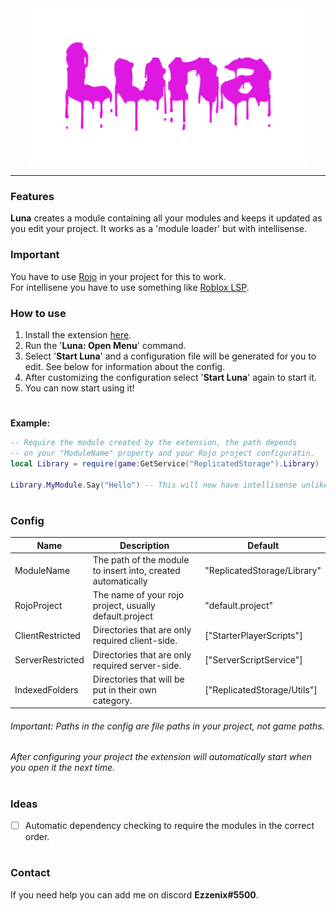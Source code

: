 <div align="center">
	<img src="assets/Luna.png" alt="Luna" height="250">
</div>

<hr />

### Features
**Luna** creates a module containing all your modules and keeps it updated as you edit your project. It works as a 'module loader' but with intellisense.

### Important
You have to use [Rojo](https://rojo.space/) in your project for this to work.\
For intellisene you have to use something like [Roblox LSP](https://github.com/NightrainsRbx/RobloxLsp).

### How to use

1. Install the extension [here](https://www.youtube.com/watch?v=dQw4w9WgXcQ&ab_channel=RickAstley).
2. Run the '**Luna: Open Menu**' command.
3. Select '**Start Luna**' and a configuration file will be generated for you to edit. See below for information about the config.
4. After customizing the configuration select '**Start Luna**' again to start it.
5. You can now start using it!

#
**Example:**

```lua
-- Require the module created by the extension, the path depends
-- on your "ModuleName" property and your Rojo project configuratin.
local Library = require(game:GetService("ReplicatedStorage").Library)

Library.MyModule.Say("Hello") -- This will now have intellisense unlike 'normal' module loaders.
```

#
### Config

|Name|Description|Default|
|-|-|-|
|ModuleName|The path of the module to insert into, created automatically|"ReplicatedStorage/Library"|
|RojoProject|The name of your rojo project, usually default.project|"default.project"|
|ClientRestricted|Directories that are only required client-side.|["StarterPlayerScripts"]|
|ServerRestricted|Directories that are only required server-side.|["ServerScriptService"]|
|IndexedFolders|Directories that will be put in their own category.|["ReplicatedStorage/Utils"]|

###### Important: Paths in the config are file paths in your project, not game paths.
###### After configuring your project the extension will automatically start when you open it the next time.

#
### Ideas
- [ ] Automatic dependency checking to require the modules in the correct order.

#
### Contact

If you need help you can add me on discord **Ezzenix#5500**.